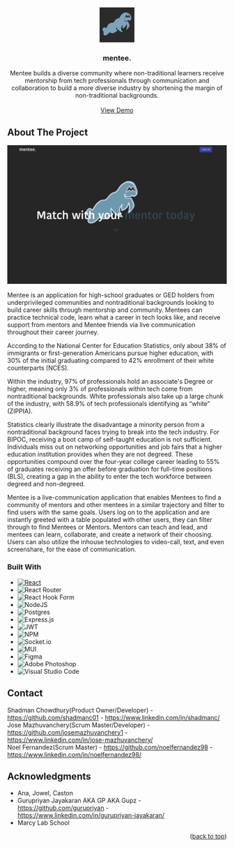 <!-- Improved compatibility of back to top link: See: https://github.com/othneildrew/Best-README-Template/pull/73 -->
<a name="readme-top"></a>
<!-- PROJECT LOGO -->
<br />
<div align="center">
    <img src="logo.JPEG" alt="Logo" width="80" height="80"> 
  </img>

<h3 align="center">mentee.</h3>

  <p align="center">
    Mentee builds a diverse community where non-traditional learners receive mentorship from tech professionals through communication and collaboration to build a more diverse industry by shortening the margin of non-traditional backgrounds. 
    <br />
    <br />
    <a href="https://github.com/github_username/repo_name">View Demo</a>
   
  </p>
</div>

## About The Project

<img src="demo.png"/>

Mentee is an application for high-school graduates or GED holders from underprivileged communities and nontraditional backgrounds looking to build career skills through mentorship and community. Mentees can practice technical code, learn what a career in tech looks like, and receive support from mentors and Mentee friends via live communication throughout their career journey. 

According to the National Center for Education Statistics, only about 38% of immigrants or first-generation Americans pursue higher education, with 30% of the initial graduating compared to 42% enrollment of their white counterparts (NCES). 

Within the industry, 97% of professionals hold an associate's Degree or higher, meaning only 3% of professionals within tech come from nontraditional backgrounds. White professionals also take up a large chunk of the industry, with 58.9% of tech professionals identifying as “white” (ZIPPIA). 

Statistics clearly illustrate the disadvantage a minority person from a nontraditional background faces trying to break into the tech industry. For BIPOC, receiving a boot camp of self-taught education is not sufficient. Individuals miss out on networking opportunities and job fairs that a higher education institution provides when they are not degreed. These opportunities compound over the four-year college career leading to 55% of graduates receiving an offer before graduation for full-time positions (BLS), creating a gap in the ability to enter the tech workforce between degreed and non-degreed. 

Mentee is a live-communication application that enables Mentees to find a community of mentors and other mentees in a similar trajectory and filter to find users with the same goals. Users log on to the application and are instantly greeted with a table populated with other users, they can filter through to find Mentees or Mentors. Mentors can  teach and lead, and mentees can learn, collaborate, and create a network of their choosing. Users can also utilize the inhouse technologies to video-call, text, and even screenshare, for the ease of communication.





### Built With
* [![React][React.js]][React-url]
* ![React Router](https://img.shields.io/badge/React_Router-CA4245?style=for-the-badge&logo=react-router&logoColor=white)
* ![React Hook Form](https://img.shields.io/badge/React%20Hook%20Form-%23EC5990.svg?style=for-the-badge&logo=reacthookform&logoColor=white)
* ![NodeJS](https://img.shields.io/badge/node.js-6DA55F?style=for-the-badge&logo=node.js&logoColor=white)
* ![Postgres](https://img.shields.io/badge/postgres-%23316192.svg?style=for-the-badge&logo=postgresql&logoColor=white)
* ![Express.js](https://img.shields.io/badge/express.js-%23404d59.svg?style=for-the-badge&logo=express&logoColor=%2361DAFB)
* ![JWT](https://img.shields.io/badge/JWT-black?style=for-the-badge&logo=JSON%20web%20tokens)
* ![NPM](https://img.shields.io/badge/NPM-%23000000.svg?style=for-the-badge&logo=npm&logoColor=white)
* ![Socket.io](https://img.shields.io/badge/Socket.io-black?style=for-the-badge&logo=socket.io&badgeColor=010101)
* ![MUI](https://img.shields.io/badge/MUI-%230081CB.svg?style=for-the-badge&logo=mui&logoColor=white)
* ![Figma](https://img.shields.io/badge/figma-%23F24E1E.svg?style=for-the-badge&logo=figma&logoColor=white)
* ![Adobe Photoshop](https://img.shields.io/badge/adobe%20photoshop-%2331A8FF.svg?style=for-the-badge&logo=adobe%20photoshop&logoColor=white)
* ![Visual Studio Code](https://img.shields.io/badge/Visual%20Studio%20Code-0078d7.svg?style=for-the-badge&logo=visual-studio-code&logoColor=white)

<!-- CONTACT -->
## Contact

Shadman Chowdhury(Product Owner/Developer) - https://github.com/shadmanc01 - https://www.linkedin.com/in/shadmanc/
<br />
Jose Mazhuvanchery(Scrum Master/Developer) - https://github.com/josemazhuvanchery1 - https://www.linkedin.com/in/jose-mazhuvanchery/
<br />
Noel Fernandez(Scrum Master) - https://github.com/noelfernandez98 - https://www.linkedin.com/in/noelfernandez98/

<!-- ACKNOWLEDGMENTS -->
## Acknowledgments

* Ana, Jowel, Caston
* Gurupriyan Jayakaran AKA GP AKA Gupz - https://github.com/gurupriyan - https://www.linkedin.com/in/gurupriyan-jayakaran/
* Marcy Lab School

<p align="right">(<a href="#readme-top">back to top</a>)</p>


[React.js]: https://img.shields.io/badge/React-20232A?style=for-the-badge&logo=react&logoColor=61DAFB
[React-url]: https://reactjs.org/
